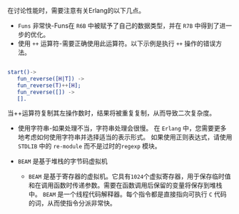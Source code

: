 在讨论性能时，需要注意有关Erlang的以下几点。

- `Funs` 非常快-Funs在 `R6B` 中被赋予了自己的数据类型，并在 `R7B` 中得到了进一步的优化。
- 使用 `++` 运算符-需要正确使用此运算符。以下示例是执行 `++` 操作的错误方法。

```erlang

start()->
   fun_reverse([H|T]) ->
   fun_reverse(T)++[H]; 
   fun_reverse([]) ->
   [].
```

当++运算符复制其左操作数时，结果将被重复复制，从而导致二次复杂度。

- 使用字符串-如果处理不当，字符串处理会很慢。
在 `Erlang` 中，您需要更多地考虑如何使用字符串并选择适当的表示形式。
如果使用正则表达式，请使用 `STDLIB` 中的 `re-module` 而不是过时的`regexp` 模块。

- `BEAM` 是基于堆栈的字节码虚拟机
  - `BEAM` 是基于寄存器的虚拟机。它具有`1024`个虚拟寄存器，用于保存临时值和在调用函数时传递参数。需要在函数调用后保留的变量将保存到堆栈中。 
`BEAM` 是一个线程代码解释器。每个指令都是直接指向可执行 `C` 代码的词，从而使指令分派非常快。



